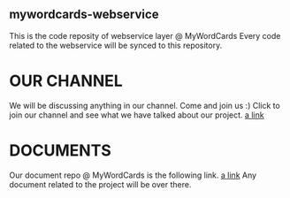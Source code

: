 ## mywordcards-webservice

This is the code reposity of webservice layer @ MyWordCards
Every code related to the webservice will be synced to this repository. 

# OUR CHANNEL
We will be discussing anything in our channel. Come and join us :) 
Click to join our channel and see what we have talked about our project. 
[a link](https://crowmind.slack.com)

# DOCUMENTS 
Our document repo @ MyWordCards is the following link. 
[a link](https://github.com/CrowMind/mywordcards-documents)
Any document related to the project will be over there.  




